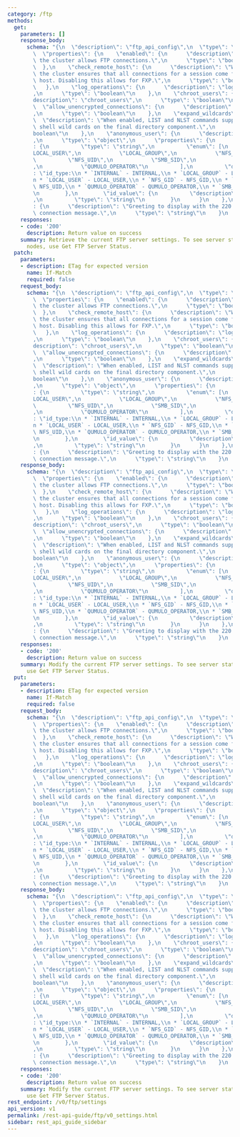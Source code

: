 ```yaml
---
category: /ftp
methods:
  get:
    parameters: []
    response_body:
      schema: "{\n  \"description\": \"ftp_api_config\",\n  \"type\": \"object\",\n\
        \  \"properties\": {\n    \"enabled\": {\n      \"description\": \"When enabled,\
        \ the cluster allows FTP connections.\",\n      \"type\": \"boolean\"\n  \
        \  },\n    \"check_remote_host\": {\n      \"description\": \"When enabled,\
        \ the cluster ensures that all connections for a session come from the same\
        \ host. Disabling this allows for FXP.\",\n      \"type\": \"boolean\"\n \
        \   },\n    \"log_operations\": {\n      \"description\": \"log_operations\"\
        ,\n      \"type\": \"boolean\"\n    },\n    \"chroot_users\": {\n      \"\
        description\": \"chroot_users\",\n      \"type\": \"boolean\"\n    },\n  \
        \  \"allow_unencrypted_connections\": {\n      \"description\": \"allow_unencrypted_connections\"\
        ,\n      \"type\": \"boolean\"\n    },\n    \"expand_wildcards\": {\n    \
        \  \"description\": \"When enabled, LIST and NLST commands support posix-like\
        \ shell wild cards on the final directory component.\",\n      \"type\": \"\
        boolean\"\n    },\n    \"anonymous_user\": {\n      \"description\": \"anonymous_user\"\
        ,\n      \"type\": \"object\",\n      \"properties\": {\n        \"id_type\"\
        : {\n          \"type\": \"string\",\n          \"enum\": [\n            \"\
        LOCAL_USER\",\n            \"LOCAL_GROUP\",\n            \"NFS_GID\",\n  \
        \          \"NFS_UID\",\n            \"SMB_SID\",\n            \"INTERNAL\"\
        ,\n            \"QUMULO_OPERATOR\"\n          ],\n          \"description\"\
        : \"id_type:\\n * `INTERNAL` - INTERNAL,\\n * `LOCAL_GROUP` - LOCAL_GROUP,\\\
        n * `LOCAL_USER` - LOCAL_USER,\\n * `NFS_GID` - NFS_GID,\\n * `NFS_UID` -\
        \ NFS_UID,\\n * `QUMULO_OPERATOR` - QUMULO_OPERATOR,\\n * `SMB_SID` - SMB_SID\"\
        \n        },\n        \"id_value\": {\n          \"description\": \"id_value\"\
        ,\n          \"type\": \"string\"\n        }\n      }\n    },\n    \"greeting\"\
        : {\n      \"description\": \"Greeting to display with the 220 successful\
        \ connection message.\",\n      \"type\": \"string\"\n    }\n  }\n}"
    responses:
    - code: '200'
      description: Return value on success
    summary: Retrieve the current FTP server settings. To see server status on all
      nodes, use Get FTP Server Status.
  patch:
    parameters:
    - description: ETag for expected version
      name: If-Match
      required: false
    request_body:
      schema: "{\n  \"description\": \"ftp_api_config\",\n  \"type\": \"object\",\n\
        \  \"properties\": {\n    \"enabled\": {\n      \"description\": \"When enabled,\
        \ the cluster allows FTP connections.\",\n      \"type\": \"boolean\"\n  \
        \  },\n    \"check_remote_host\": {\n      \"description\": \"When enabled,\
        \ the cluster ensures that all connections for a session come from the same\
        \ host. Disabling this allows for FXP.\",\n      \"type\": \"boolean\"\n \
        \   },\n    \"log_operations\": {\n      \"description\": \"log_operations\"\
        ,\n      \"type\": \"boolean\"\n    },\n    \"chroot_users\": {\n      \"\
        description\": \"chroot_users\",\n      \"type\": \"boolean\"\n    },\n  \
        \  \"allow_unencrypted_connections\": {\n      \"description\": \"allow_unencrypted_connections\"\
        ,\n      \"type\": \"boolean\"\n    },\n    \"expand_wildcards\": {\n    \
        \  \"description\": \"When enabled, LIST and NLST commands support posix-like\
        \ shell wild cards on the final directory component.\",\n      \"type\": \"\
        boolean\"\n    },\n    \"anonymous_user\": {\n      \"description\": \"anonymous_user\"\
        ,\n      \"type\": \"object\",\n      \"properties\": {\n        \"id_type\"\
        : {\n          \"type\": \"string\",\n          \"enum\": [\n            \"\
        LOCAL_USER\",\n            \"LOCAL_GROUP\",\n            \"NFS_GID\",\n  \
        \          \"NFS_UID\",\n            \"SMB_SID\",\n            \"INTERNAL\"\
        ,\n            \"QUMULO_OPERATOR\"\n          ],\n          \"description\"\
        : \"id_type:\\n * `INTERNAL` - INTERNAL,\\n * `LOCAL_GROUP` - LOCAL_GROUP,\\\
        n * `LOCAL_USER` - LOCAL_USER,\\n * `NFS_GID` - NFS_GID,\\n * `NFS_UID` -\
        \ NFS_UID,\\n * `QUMULO_OPERATOR` - QUMULO_OPERATOR,\\n * `SMB_SID` - SMB_SID\"\
        \n        },\n        \"id_value\": {\n          \"description\": \"id_value\"\
        ,\n          \"type\": \"string\"\n        }\n      }\n    },\n    \"greeting\"\
        : {\n      \"description\": \"Greeting to display with the 220 successful\
        \ connection message.\",\n      \"type\": \"string\"\n    }\n  }\n}"
    response_body:
      schema: "{\n  \"description\": \"ftp_api_config\",\n  \"type\": \"object\",\n\
        \  \"properties\": {\n    \"enabled\": {\n      \"description\": \"When enabled,\
        \ the cluster allows FTP connections.\",\n      \"type\": \"boolean\"\n  \
        \  },\n    \"check_remote_host\": {\n      \"description\": \"When enabled,\
        \ the cluster ensures that all connections for a session come from the same\
        \ host. Disabling this allows for FXP.\",\n      \"type\": \"boolean\"\n \
        \   },\n    \"log_operations\": {\n      \"description\": \"log_operations\"\
        ,\n      \"type\": \"boolean\"\n    },\n    \"chroot_users\": {\n      \"\
        description\": \"chroot_users\",\n      \"type\": \"boolean\"\n    },\n  \
        \  \"allow_unencrypted_connections\": {\n      \"description\": \"allow_unencrypted_connections\"\
        ,\n      \"type\": \"boolean\"\n    },\n    \"expand_wildcards\": {\n    \
        \  \"description\": \"When enabled, LIST and NLST commands support posix-like\
        \ shell wild cards on the final directory component.\",\n      \"type\": \"\
        boolean\"\n    },\n    \"anonymous_user\": {\n      \"description\": \"anonymous_user\"\
        ,\n      \"type\": \"object\",\n      \"properties\": {\n        \"id_type\"\
        : {\n          \"type\": \"string\",\n          \"enum\": [\n            \"\
        LOCAL_USER\",\n            \"LOCAL_GROUP\",\n            \"NFS_GID\",\n  \
        \          \"NFS_UID\",\n            \"SMB_SID\",\n            \"INTERNAL\"\
        ,\n            \"QUMULO_OPERATOR\"\n          ],\n          \"description\"\
        : \"id_type:\\n * `INTERNAL` - INTERNAL,\\n * `LOCAL_GROUP` - LOCAL_GROUP,\\\
        n * `LOCAL_USER` - LOCAL_USER,\\n * `NFS_GID` - NFS_GID,\\n * `NFS_UID` -\
        \ NFS_UID,\\n * `QUMULO_OPERATOR` - QUMULO_OPERATOR,\\n * `SMB_SID` - SMB_SID\"\
        \n        },\n        \"id_value\": {\n          \"description\": \"id_value\"\
        ,\n          \"type\": \"string\"\n        }\n      }\n    },\n    \"greeting\"\
        : {\n      \"description\": \"Greeting to display with the 220 successful\
        \ connection message.\",\n      \"type\": \"string\"\n    }\n  }\n}"
    responses:
    - code: '200'
      description: Return value on success
    summary: Modify the current FTP server settings. To see server status on all nodes,
      use Get FTP Server Status.
  put:
    parameters:
    - description: ETag for expected version
      name: If-Match
      required: false
    request_body:
      schema: "{\n  \"description\": \"ftp_api_config\",\n  \"type\": \"object\",\n\
        \  \"properties\": {\n    \"enabled\": {\n      \"description\": \"When enabled,\
        \ the cluster allows FTP connections.\",\n      \"type\": \"boolean\"\n  \
        \  },\n    \"check_remote_host\": {\n      \"description\": \"When enabled,\
        \ the cluster ensures that all connections for a session come from the same\
        \ host. Disabling this allows for FXP.\",\n      \"type\": \"boolean\"\n \
        \   },\n    \"log_operations\": {\n      \"description\": \"log_operations\"\
        ,\n      \"type\": \"boolean\"\n    },\n    \"chroot_users\": {\n      \"\
        description\": \"chroot_users\",\n      \"type\": \"boolean\"\n    },\n  \
        \  \"allow_unencrypted_connections\": {\n      \"description\": \"allow_unencrypted_connections\"\
        ,\n      \"type\": \"boolean\"\n    },\n    \"expand_wildcards\": {\n    \
        \  \"description\": \"When enabled, LIST and NLST commands support posix-like\
        \ shell wild cards on the final directory component.\",\n      \"type\": \"\
        boolean\"\n    },\n    \"anonymous_user\": {\n      \"description\": \"anonymous_user\"\
        ,\n      \"type\": \"object\",\n      \"properties\": {\n        \"id_type\"\
        : {\n          \"type\": \"string\",\n          \"enum\": [\n            \"\
        LOCAL_USER\",\n            \"LOCAL_GROUP\",\n            \"NFS_GID\",\n  \
        \          \"NFS_UID\",\n            \"SMB_SID\",\n            \"INTERNAL\"\
        ,\n            \"QUMULO_OPERATOR\"\n          ],\n          \"description\"\
        : \"id_type:\\n * `INTERNAL` - INTERNAL,\\n * `LOCAL_GROUP` - LOCAL_GROUP,\\\
        n * `LOCAL_USER` - LOCAL_USER,\\n * `NFS_GID` - NFS_GID,\\n * `NFS_UID` -\
        \ NFS_UID,\\n * `QUMULO_OPERATOR` - QUMULO_OPERATOR,\\n * `SMB_SID` - SMB_SID\"\
        \n        },\n        \"id_value\": {\n          \"description\": \"id_value\"\
        ,\n          \"type\": \"string\"\n        }\n      }\n    },\n    \"greeting\"\
        : {\n      \"description\": \"Greeting to display with the 220 successful\
        \ connection message.\",\n      \"type\": \"string\"\n    }\n  }\n}"
    response_body:
      schema: "{\n  \"description\": \"ftp_api_config\",\n  \"type\": \"object\",\n\
        \  \"properties\": {\n    \"enabled\": {\n      \"description\": \"When enabled,\
        \ the cluster allows FTP connections.\",\n      \"type\": \"boolean\"\n  \
        \  },\n    \"check_remote_host\": {\n      \"description\": \"When enabled,\
        \ the cluster ensures that all connections for a session come from the same\
        \ host. Disabling this allows for FXP.\",\n      \"type\": \"boolean\"\n \
        \   },\n    \"log_operations\": {\n      \"description\": \"log_operations\"\
        ,\n      \"type\": \"boolean\"\n    },\n    \"chroot_users\": {\n      \"\
        description\": \"chroot_users\",\n      \"type\": \"boolean\"\n    },\n  \
        \  \"allow_unencrypted_connections\": {\n      \"description\": \"allow_unencrypted_connections\"\
        ,\n      \"type\": \"boolean\"\n    },\n    \"expand_wildcards\": {\n    \
        \  \"description\": \"When enabled, LIST and NLST commands support posix-like\
        \ shell wild cards on the final directory component.\",\n      \"type\": \"\
        boolean\"\n    },\n    \"anonymous_user\": {\n      \"description\": \"anonymous_user\"\
        ,\n      \"type\": \"object\",\n      \"properties\": {\n        \"id_type\"\
        : {\n          \"type\": \"string\",\n          \"enum\": [\n            \"\
        LOCAL_USER\",\n            \"LOCAL_GROUP\",\n            \"NFS_GID\",\n  \
        \          \"NFS_UID\",\n            \"SMB_SID\",\n            \"INTERNAL\"\
        ,\n            \"QUMULO_OPERATOR\"\n          ],\n          \"description\"\
        : \"id_type:\\n * `INTERNAL` - INTERNAL,\\n * `LOCAL_GROUP` - LOCAL_GROUP,\\\
        n * `LOCAL_USER` - LOCAL_USER,\\n * `NFS_GID` - NFS_GID,\\n * `NFS_UID` -\
        \ NFS_UID,\\n * `QUMULO_OPERATOR` - QUMULO_OPERATOR,\\n * `SMB_SID` - SMB_SID\"\
        \n        },\n        \"id_value\": {\n          \"description\": \"id_value\"\
        ,\n          \"type\": \"string\"\n        }\n      }\n    },\n    \"greeting\"\
        : {\n      \"description\": \"Greeting to display with the 220 successful\
        \ connection message.\",\n      \"type\": \"string\"\n    }\n  }\n}"
    responses:
    - code: '200'
      description: Return value on success
    summary: Modify the current FTP server settings. To see server status on all nodes,
      use Get FTP Server Status.
rest_endpoint: /v0/ftp/settings
api_version: v1
permalink: /rest-api-guide/ftp/v0_settings.html
sidebar: rest_api_guide_sidebar
---
```

